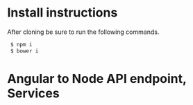 # Install instructions

After cloning be sure to run the following commands.
```BASH
 $ npm i
 $ bower i
```

# Angular to Node API endpoint, Services